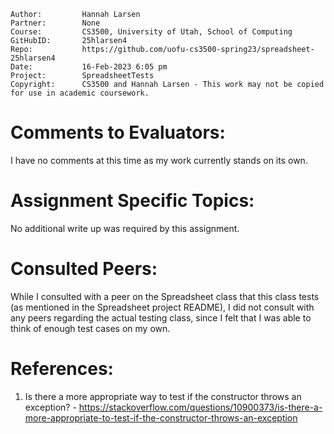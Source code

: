 ﻿```
Author:			Hannah Larsen
Partner:		None
Course:			CS3500, University of Utah, School of Computing
GitHubID:		25hlarsen4
Repo:			https://github.com/uofu-cs3500-spring23/spreadsheet-25hlarsen4
Date:			16-Feb-2023 6:05 pm
Project:	  	SpreadsheetTests
Copyright:		CS3500 and Hannah Larsen - This work may not be copied for use in academic coursework.
```


# Comments to Evaluators:

I have no comments at this time as my work currently stands on its own.

# Assignment Specific Topics:

No additional write up was required by this assignment.

# Consulted Peers:

While I consulted with a peer on the Spreadsheet class that this class tests (as mentioned in the Spreadsheet project README),
I did not consult with any peers regarding the actual testing class, since I felt that I was able to think of enough
test cases on my own.

# References:

1. Is there a more appropriate way to test if the constructor throws an exception? - https://stackoverflow.com/questions/10900373/is-there-a-more-appropriate-to-test-if-the-constructor-throws-an-exception